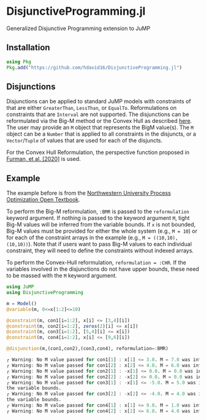 # DisjunctiveProgramming.jl
Generalized Disjunctive Programming extension to JuMP

## Installation

```julia
using Pkg
Pkg.add("https://github.com/hdavid16/DisjunctiveProgramming.jl")
```

## Disjunctions

Disjunctions can be applied to standard JuMP models with constraints of that are either `GreaterThan`, `LessThan`, or `EqualTo`. Reformulations on constraints that are `Interval` are not supported. The disjunctions can be reformulated via the Big-M method or the Convex Hull as described [here](https://optimization.mccormick.northwestern.edu/index.php/Disjunctive_inequalities). The user may provide an `M` object that represents the BigM value(s). The `M` object can be a `Number` that is applied to all constraints in the disjuncts, or a `Vector`/`Tuple` of values that are used for each of the disjuncts.

For the Convex Hull Reformulation, the perspective function proposed in [Furman, et al. [2020]](https://link.springer.com/article/10.1007/s10589-020-00176-0) is used.

## Example

The example before is from the [Northwestern University Process Optimization Open Textbook](https://optimization.mccormick.northwestern.edu/index.php/Disjunctive_inequalities).

To perform the Big-M reformulation, `:BMR` is passed to the `reformulation` keyword argument. If nothing is passed to the keyword argument `M`, tight Big-M values will be inferred from the variable bounds. If `x` is not bounded, Big-M values must be provided for either the whole system (e.g., `M = 10`) or for each of the constraint arrays in the example (e.g., `M = ((10,10),(10,10))`). Note that if users want to pass Big-M values to each individual constraint, they will need to define the constraints without indexed arrays.

To perform the Convex-Hull reformulation, `reformulation = :CHR`. If the variables involved in the disjunctions do not have upper bounds, these need to be massed with the `M` keyword argument.

```julia
using JuMP
using DisjunctiveProgramming

m = Model()
@variable(m, 0<=x[1:2]<=10)

@constraint(m, con1[i=1:2], x[i] <= [3,4][i])
@constraint(m, con2[i=1:2], zeros(2)[i] <= x[i])
@constraint(m, con3[i=1:2], [5,4][i] <= x[i])
@constraint(m, con4[i=1:2], x[i] <= [9,6][i])

@disjunction(m,(con1,con2),(con3,con4), reformulation=:BMR)

┌ Warning: No M value passed for con1[1] : x[1] <= 3.0. M = 7.0 was inferred from the variable bounds.
┌ Warning: No M value passed for con1[2] : x[2] <= 4.0. M = 6.0 was inferred from the variable bounds.
┌ Warning: No M value passed for con2[1] : -x[1] <= 0.0. M = 0.0 was inferred from the variable bounds.
┌ Warning: No M value passed for con2[2] : -x[2] <= 0.0. M = 0.0 was inferred from the variable bounds.
┌ Warning: No M value passed for con3[1] : -x[1] <= -5.0. M = 5.0 was inferred from
the variable bounds.
┌ Warning: No M value passed for con3[2] : -x[2] <= -4.0. M = 4.0 was inferred from
the variable bounds.
┌ Warning: No M value passed for con4[1] : x[1] <= 9.0. M = 1.0 was inferred from the variable bounds.
┌ Warning: No M value passed for con4[2] : x[2] <= 6.0. M = 4.0 was inferred from the variable bounds.
```

